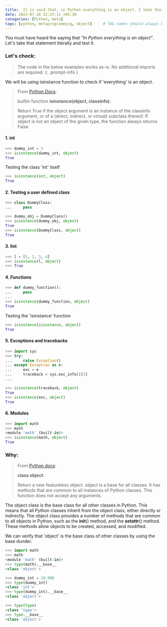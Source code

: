 ```yaml
---
title:  It is said that, in Python everything is an object. I took that literally.
date: 2023-07-26 22:27:11 +05:30
categories: [Python, meta]
tags: [python, metaprogramming, object]     # TAG names should always be lowercase
---
```

You must have heard the saying that *"In Python everything is an object"*. Let's take that statement literally and test it.

### Let's check:

> The code in the below examples works as-is. No additional imports are required.
{: .prompt-info }

We will be using isinstance function to check if 'everything' is an object.
> From [Python Docs](https://docs.python.org/3/library/functions.html#isinstance):
>  
> builtin function **isinstance(object, classinfo)**:
> 
>  Return True if the object argument is an instance of the classinfo argument, or of a (direct, indirect, or virtual) subclass thereof. If object is not an object of the given type, the function always returns False

#### 1. int
```python
>>> dummy_int = 3
>>> isinstance(dummy_int, object)
True
```

Testing the class 'int' itself
```python
>>> isinstance(int, object)
True
```
#### 2. Testing a user defined class

```python
>>> class DummyClass:
... 	pass

>>> dummy_obj = DummyClass()
>>> isinstance(dummy_obj, object)
True
>>> isinstance(DummyClass, object)
True

```
#### 3. list

```python
>>> l = [1, 2, 3, 4]
>>> isinstance(l, object)
>>> True
```
#### 4. Functions

```python
>>> def dummy_function():
...     pass
...
>>> isinstance(dummy_function, object)
True
```

Testing the 'isinstance' function
```python
>>> isinstance(isinstance, object)
True
```

#### 5. Exceptions and tracebacks
```python
>>> import sys
>>> try:
...     raise Exception()
... except Exception as e:
...     exc = e
...     traceback = sys.exc_info()[2]
...

>>> isinstance(traceback, object)
True
>>> isinstance(exc, object)
True
```

#### 6. Modules

```python
>>> import math
>>> math
<module 'math' (built-in)>
>>> isinstance(math, object)
True
```

### Why:

>From [Python docs](https://docs.python.org/3/library/functions.html?highlight=object#object):
>
> **class object**:
>
> Return a new featureless object. object is a base for all classes. It has methods that are common to all instances of Python classes. This function does not accept any arguments.


The object class is the base class for all other classes in Python. This means that all Python classes inherit from the object class, either directly or indirectly. The object class provides a number of methods that are common to all objects in Python, such as the __init__() method, and the __setattr__() method. These methods allow objects to be created, accessed, and modified.

We can verify that 'object' is the base class of other classes by using the base dunder.
```python
>>> import math
>>> math
<module 'math' (built-in)>
>>> type(math).__base__
<class 'object'>
```
```python
>>> dummy_int = 10_000
>>> type(dummy_int)
<class 'int'>
>>> type(dummy_int).__base__
<class 'object'>
```
```python
>>> type(type)
<class 'type'>
>>> type.__base__
<class 'object'>
```
